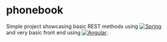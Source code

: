 # phonebook
Simple project showcasing basic REST methods using [![Spring][Spring.js]][Spring-url]  
and very basic front end using [![Angular][Angular.js]][Angular-url].

[Spring.js]: https://img.shields.io/badge/Spring-6DB33F?style=for-the-badge&logo=spring&logoColor=white
[Spring-url]: https://spring.io/
[Angular.js]: https://img.shields.io/badge/Angular-DD0031?style=for-the-badge&logo=angular&logoColor=white
[Angular-url]: https://angular.io/
